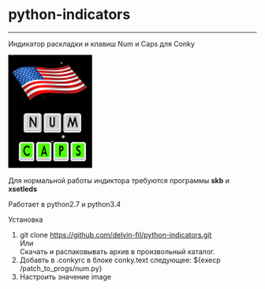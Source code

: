 # python-indicators
<hr>
Индикатор раскладки и клавиш Num и Caps для Conky

![Screenshot](https://github.com/delvin-fil/python-indicators/blob/master/screenshot.png)

Для нормальной работы индиктора требуются программы **skb** и **xsetleds**

Работает в python2.7 и python3.4

Установка
1. git clone https://github.com/delvin-fil/python-indicators.git
<br>Или<br>
Скачать и распаковывать архив в произвольный каталог.
2. Добавть в .conkyrc в блоке conky.text следующее:
    ${execp /patch_to_progs/num.py}
3. Настроить значение image
